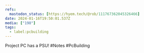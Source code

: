 ```yaml
---
refs:
  mastodon_status: [https://hyem.tech/@rob/111767362045326466]
date: 2024-01-16T19:50:01.537Z
media: ["198"]
tags:
  - label:pcbuilding
---
```


Project PC has a PSU! #Notes #PcBuilding
